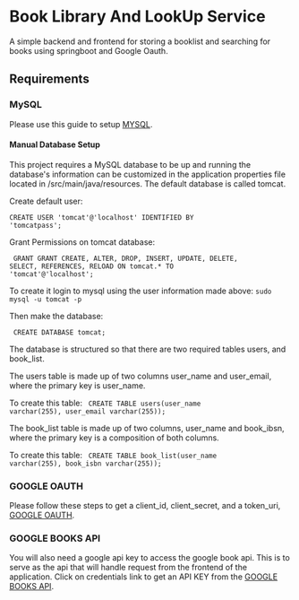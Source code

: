 # Book Library And LookUp Service
A simple backend and frontend for  storing a booklist and searching for books using springboot and Google Oauth.

## Requirements

### MySQL
Please use this guide to setup [MYSQL](https://www.digitalocean.com/community/tutorials/how-to-install-mysql-on-ubuntu-22-04).

#### Manual Database Setup
This project requires a MySQL database to be up and running the database's
information can be customized in the application properties file located in /src/main/java/resources.
The default database is called tomcat. 

Create default user:

<code>CREATE USER 'tomcat'@'localhost' IDENTIFIED BY 'tomcatpass';</code>

Grant Permissions on tomcat database:

<code> GRANT GRANT CREATE, ALTER, DROP, INSERT, UPDATE, DELETE, SELECT, REFERENCES, RELOAD ON tomcat.* TO 'tomcat'@'localhost';</code>

To create it login to mysql using the user information made above: <code>sudo mysql -u tomcat -p  </code>

Then make the database: 

<code> CREATE DATABASE tomcat;</code>

The database is structured so that there are two required tables users, and book_list. 

The users table is made up of two columns
user_name and user_email, where the primary key is user_name. 

To create this table: <code> CREATE TABLE users(user_name varchar(255), user_email varchar(255));</code>

The book_list table is made up of two columns, user_name and book_ibsn, where the primary key is a composition of both columns.

To create this table: <code> CREATE TABLE book_list(user_name varchar(255), book_isbn varchar(255));</code>


### GOOGLE OAUTH
Please follow these steps to get a client_id, client_secret, and a token_uri, [GOOGLE OAUTH](https://developers.google.com/identity/protocols/oauth2).

### GOOGLE BOOKS API
You will also need a google api key to access the google book api. This is to serve as the api that will handle request from the frontend of the application.
Click on credentials link to get an API KEY from the [GOOGLE BOOKS API](https://developers.google.com/books/docs/v1/using#APIKey).
